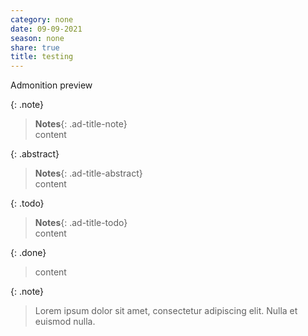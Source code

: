 ```yaml
---
category: none
date: 09-09-2021
season: none
share: true
title: testing
---
```


Admonition preview  
  
{: .note}    
> **Notes**{: .ad-title-note}  
> content  
  
{: .abstract}    
> **Notes**{: .ad-title-abstract}  
> content  
  
{: .todo}    
> **Notes**{: .ad-title-todo}  
> content  
  
{: .done}    
> content  
  
  
{: .note}    
> Lorem ipsum dolor sit amet, consectetur adipiscing elit. Nulla et euismod nulla.